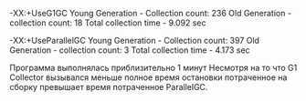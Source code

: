 -XX:+UseG1GC
Young Generation - Collection count: 236
Old Generation - collection count: 18
Total collection time - 9.092 sec

-XX:+UseParallelGC
Young Generation - Collection count: 397
Old Generation - collection count: 3
Total collection time - 4.173 sec

Программа выполнялась приблизительно 1 минут
Несмотря на то что G1 Collector вызывался меньше полное время остановки потраченное на сборку превышает время потраченное ParallelGC. 